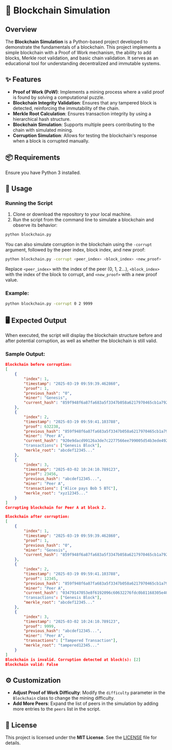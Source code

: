 # 🔗 Blockchain Simulation

## Overview
The **Blockchain Simulation** is a Python-based project developed to demonstrate the fundamentals of a blockchain. This project implements a simple blockchain with a Proof of Work mechanism, the ability to add blocks, Merkle root validation, and basic chain validation. It serves as an educational tool for understanding decentralized and immutable systems.

## ✨ Features

- **Proof of Work (PoW)**: Implements a mining process where a valid proof is found by solving a computational puzzle.
- **Blockchain Integrity Validation**: Ensures that any tampered block is detected, reinforcing the immutability of the chain.
- **Merkle Root Calculation**: Ensures transaction integrity by using a hierarchical hash structure.
- **Blockchain Simulation**: Supports multiple peers contributing to the chain with simulated mining.
- **Corruption Simulation**: Allows for testing the blockchain's response when a block is corrupted manually.

## 📦 Requirements

Ensure you have Python 3 installed.

## 🚀 Usage

### Running the Script

1. Clone or download the repository to your local machine.
2. Run the script from the command line to simulate a blockchain and observe its behavior:

```bash
python blockchain.py
```

You can also simulate corruption in the blockchain using the `-corrupt` argument, followed by the peer index, block index, and new proof:

```bash
python blockchain.py -corrupt <peer_index> <block_index> <new_proof>
```

Replace `<peer_index>` with the index of the peer (0, 1, 2...), `<block_index>` with the index of the block to corrupt, and `<new_proof>` with a new proof value.

### Example:

```bash
python blockchain.py -corrupt 0 2 9999
```

## 🖥️ Expected Output

When executed, the script will display the blockchain structure before and after potential corruption, as well as whether the blockchain is still valid.

### Sample Output:

```json
Blockchain before corruption:
[
    {
        "index": 1,
        "timestamp": "2025-03-19 09:59:39.462860",
        "proof": 1,
        "previous_hash": "0",
        "miner": "Genesis",
        "current_hash": "859f948f6a87fa683a5f3347b058a6217970465cb1a7926cdb5e1afd156ce1ff"
    },
    {
        "index": 2,
        "timestamp": "2025-03-19 09:59:41.103788",
        "proof": 632238,
        "previous_hash": "859f948f6a87fa683a5f3347b058a6217970465cb1a7926cdb5e1afd156ce1ff",
        "miner": "Peer A",
        "current_hash": "920e9dacd99126a3de7c2277566ee799005d54b3ede4921c7f94776a014f2fe9"
        "transactions": ["Genesis Block"],
        "merkle_root": "abcdef12345..."
    },
    {
        "index": 3,
        "timestamp": "2025-03-02 10:24:10.789123",
        "proof": 23456,
        "previous_hash": "abcdef12345...",
        "miner": "Peer A",
        "transactions": ["Alice pays Bob 5 BTC"],
        "merkle_root": "xyz12345..."
    }
]
Corrupting blockchain for Peer A at block 2.

Blockchain after corruption:
[
    {
        "index": 1,
        "timestamp": "2025-03-19 09:59:39.462860",
        "proof": 1,
        "previous_hash": "0",
        "miner": "Genesis",
        "current_hash": "859f948f6a87fa683a5f3347b058a6217970465cb1a7926cdb5e1afd156ce1ff"
    },
    {
        "index": 2,
        "timestamp": "2025-03-19 09:59:41.103788",
        "proof": 12345,
        "previous_hash": "859f948f6a87fa683a5f3347b058a6217970465cb1a7926cdb5e1afd156ce1ff",
        "miner": "Peer A",
        "current_hash": "03479147053e8f6192096c60632276fdc0b81168305e408891d0629dc40a36b5"
        "transactions": ["Genesis Block"],
        "merkle_root": "abcdef12345..."
    },
    {
        "index": 3,
        "timestamp": "2025-03-02 10:24:10.789123",
        "proof": 9999,
        "previous_hash": "abcdef12345...",
        "miner": "Peer A",
        "transactions": ["Tampered Transaction"],
        "merkle_root": "tampered12345..."
    }
]
Blockchain is invalid. Corruption detected at block(s): [2]
Blockchain valid: False
```

## ⚙️ Customization

- **Adjust Proof of Work Difficulty**: Modify the `difficulty` parameter in the `Blockchain` class to change the mining difficulty.
- **Add More Peers**: Expand the list of peers in the simulation by adding more entries to the `peers` list in the script.


## 📄 License

This project is licensed under the **MIT License**. See the [LICENSE](LICENSE) file for details.


